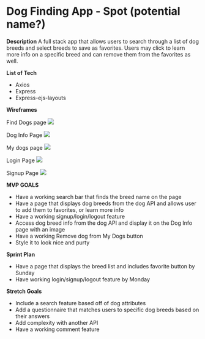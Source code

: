 # Dog Finding App - Spot (potential name?)
**Description**
A full stack app that allows users to search through a list of dog breeds and select breeds to save as favorites. Users may click to learn more info on a specific breed and can remove them from the favorites as well. 

**List of Tech** 
* Axios
* Express
* Express-ejs-layouts

**Wireframes** 

Find Dogs page
![](https://i.imgur.com/DHw9GLM.jpg)

Dog Info Page
![](https://i.imgur.com/SMxZs1u.jpg)

My dogs page
![](https://i.imgur.com/zPuBogm.jpg)

Login Page
![](https://i.imgur.com/7D9Fkh3.jpg)

Signup Page
![](https://i.imgur.com/i3fFYhr.jpg)



**MVP GOALS**
* Have a working search bar that finds the breed name on the page
* Have a page that displays dog breeds from the dog API and allows user to add them to favorites, or learn more info
* Have a working signup/login/logout feature
* Access dog breed info from the dog API and display it on the Dog Info page with an image
* Have a working Remove dog from My Dogs button
* Style it to look nice and purty

**Sprint Plan**
* Have a page that displays the breed list and includes favorite button by Sunday
* Have working login/signup/logout feature by Monday


**Stretch Goals**
* Include a search feature based off of dog attributes
* Add a questionnaire that matches users to specific dog breeds based on their answers
* Add complexity with another API
* Have a working comment feature